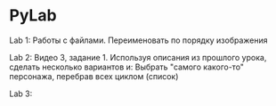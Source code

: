 # PyLab

Lab 1:
 Работы с файлами. Переименовать по порядку изображения
 
Lab 2:
  Видео 3, задание 1. Используя описания из прошлого урока, сделать несколько вариантов и: Выбрать "самого какого-то" персонажа, перебрав всех циклом (список)
  
Lab 3:
  
